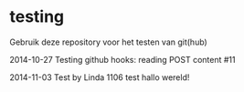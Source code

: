 # testing


Gebruik deze repository voor het testen van git(hub)

2014-10-27 Testing github hooks: reading POST content #11

2014-11-03 Test by Linda
1106 test hallo wereld! 
